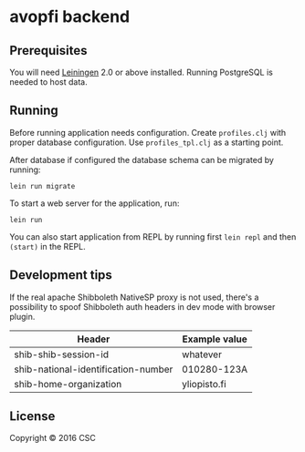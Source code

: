 # avopfi backend

## Prerequisites

You will need [Leiningen][1] 2.0 or above installed.
Running PostgreSQL is needed to host data.

[1]: https://github.com/technomancy/leiningen

## Running

Before running application needs configuration. Create `profiles.clj` with proper database configuration. 
Use `profiles_tpl.clj` as a starting point.

After database if configured the database schema can be migrated by running:

    lein run migrate
 
To start a web server for the application, run:

    lein run

You can also start application from REPL by running first `lein repl` and then `(start)` in the REPL.

## Development tips

If the real apache Shibboleth NativeSP proxy is not used, there's a 
possibility to spoof Shibboleth auth headers in dev mode with browser 
plugin.

| Header | Example value |
| ---- |---- |
| shib-shib-session-id | whatever |
| shib-national-identification-number | 010280-123A |
| shib-home-organization | yliopisto.fi |    


## License

Copyright © 2016 CSC
